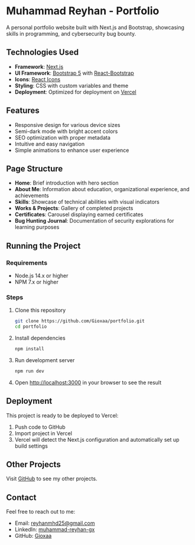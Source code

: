 # Muhammad Reyhan - Portfolio

A personal portfolio website built with Next.js and Bootstrap, showcasing skills in programming, and cybersecurity bug bounty.

## Technologies Used

- **Framework**: [Next.js](https://nextjs.org/)
- **UI Framework**: [Bootstrap 5](https://getbootstrap.com/) with [React-Bootstrap](https://react-bootstrap.github.io/)
- **Icons**: [React Icons](https://react-icons.github.io/react-icons/)
- **Styling**: CSS with custom variables and theme
- **Deployment**: Optimized for deployment on [Vercel](https://vercel.com/)

## Features

- Responsive design for various device sizes
- Semi-dark mode with bright accent colors
- SEO optimization with proper metadata
- Intuitive and easy navigation
- Simple animations to enhance user experience

## Page Structure

- **Home**: Brief introduction with hero section
- **About Me**: Information about education, organizational experience, and achievements
- **Skills**: Showcase of technical abilities with visual indicators
- **Works & Projects**: Gallery of completed projects
- **Certificates**: Carousel displaying earned certificates
- **Bug Hunting Journal**: Documentation of security explorations for learning purposes

## Running the Project

### Requirements

- Node.js 14.x or higher
- NPM 7.x or higher

### Steps

1. Clone this repository
   ```bash
   git clone https://github.com/Gioxaa/portfolio.git
   cd portfolio
   ```

2. Install dependencies
   ```bash
   npm install
   ```

3. Run development server
   ```bash
   npm run dev
   ```

4. Open [http://localhost:3000](http://localhost:3000) in your browser to see the result

## Deployment

This project is ready to be deployed to Vercel:

1. Push code to GitHub
2. Import project in Vercel
3. Vercel will detect the Next.js configuration and automatically set up build settings

## Other Projects

Visit [GitHub](https://github.com/Gioxaa) to see my other projects.

## Contact

Feel free to reach out to me:

- Email: [reyhanmhd25@gmail.com](mailto:reyhanmhd25@gmail.com)
- LinkedIn: [muhammad-reyhan-gx](https://linkedin.com/in/muhammad-reyhan-gx)
- GitHub: [Gioxaa](https://github.com/Gioxaa)
